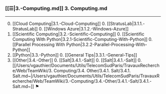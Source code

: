 
### [[☰|3.-Computing.md]] 3. Computing.md
---
0. [[Cloud Computing|3.1.-Cloud-Computing]]
    0. [[StratusLab|3.1.1.-StratusLab]]
    0. [[Windows Azure|3.1.2.-Windows-Azure]]
0. [[Scientific Computing|3.2.-Scientific-Computing]]
    0. [[Scientific Computing With Python|3.2.1-Scientific-Computing-With-Python]]
    0. [[Parallel Processing With Python|3.2.2-Parallel-Processing-With-Python]]
0. [[Python|3.3.-Python]]
    0. [[General Tips|3.3.1.-General-Tips]]
0. [[Other|3.4.-Other]]
    0. [[Salt|3.4.1.-Salt]]
        0. [[Salt|3.4.1.-Salt]]
        0. [[/Users/vgauthier/Documents/Utils/TelecomSudParis/TravauxRecherche/Web/TeamWiki/3. Computing/3.4. Other/3.4.1. Salt/3.4.1. Salt.md~|/Users/vgauthier/Documents/Utils/TelecomSudParis/TravauxRecherche/Web/TeamWiki/3.-Computing/3.4.-Other/3.4.1.-Salt/3.4.1.-Salt.md~]] ⚑
